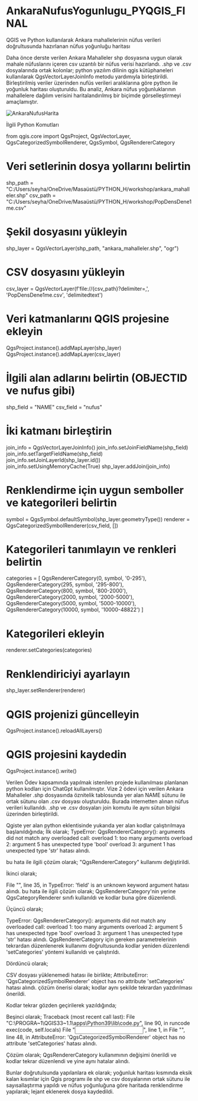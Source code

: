 # AnkaraNufusYogunlugu_PYQGIS_FINAL
QGIS ve Python kullanılarak Ankara mahallelerinin nüfus verileri doğrultusunda hazırlanan nüfus yoğunluğu haritası


Daha önce derste verilen Ankara Mahalleler shp dosyasına uygun olarak mahale nüfuslarını içeren csv uzantılı bir nüfus verisi hazırlandı. .shp ve .csv dosyalarında ortak kolonlar; python yazılım dilinin qgis kütüphaneleri kullanılarak QgsVectorLayerJoinInfo metodu yardımıyla birleştirildi. Birleştirilmiş veriler üzerinden nufüs verileri aralıklarına göre python ile yoğunluk haritası oluşturuldu. Bu analiz, Ankara nüfus yoğunluklarının mahallelere dağılım verisini haritalandırılmış bir biçimde görselleştirmeyi amaçlamıştır.


![AnkaraNufusHarita](https://github.com/seyhantan/AnkaraNufusYogunlugu_PYQGIS_FINAL/assets/148454109/acfb7049-c75f-4768-b870-fe69ff49fa26)



İlgili Python Komutları

from qgis.core import QgsProject, QgsVectorLayer, QgsCategorizedSymbolRenderer, QgsSymbol, QgsRendererCategory

# Veri setlerinin dosya yollarını belirtin
shp_path = "C:/Users/seyha/OneDrive/Masaüstü/PYTHON_H/workshop/ankara_mahalleler.shp"
csv_path = "C:/Users/seyha/OneDrive/Masaüstü/PYTHON_H/workshop/PopDensDene1me.csv"

# Şekil dosyasını yükleyin
shp_layer = QgsVectorLayer(shp_path, "ankara_mahalleler.shp", "ogr")


# CSV dosyasını yükleyin
csv_layer = QgsVectorLayer(f'file://{csv_path}?delimiter=,', 'PopDensDene1me.csv', 'delimitedtext')

# Veri katmanlarını QGIS projesine ekleyin
QgsProject.instance().addMapLayer(shp_layer)
QgsProject.instance().addMapLayer(csv_layer)

# İlgili alan adlarını belirtin (OBJECTID ve nufus gibi)
shp_field = "NAME"
csv_field = "nufus"

# İki katmanı birleştirin
join_info = QgsVectorLayerJoinInfo()
join_info.setJoinFieldName(shp_field)
join_info.setTargetFieldName(shp_field)
join_info.setJoinLayerId(shp_layer.id())
join_info.setUsingMemoryCache(True)
shp_layer.addJoin(join_info)

# Renklendirme için uygun semboller ve kategorileri belirtin
symbol = QgsSymbol.defaultSymbol(shp_layer.geometryType())
renderer = QgsCategorizedSymbolRenderer(csv_field, [])

# Kategorileri tanımlayın ve renkleri belirtin
categories = [
    QgsRendererCategory(0, symbol, '0-295'),
    QgsRendererCategory(295, symbol, '295-800'),
    QgsRendererCategory(800, symbol, '800-2000'),
    QgsRendererCategory(2000, symbol, '2000-5000'),
    QgsRendererCategory(5000, symbol, '5000-10000'),
    QgsRendererCategory(10000, symbol, '10000-48822')
]

# Kategorileri ekleyin
renderer.setCategories(categories)

# Renklendiriciyi ayarlayın
shp_layer.setRenderer(renderer)

# QGIS projenizi güncelleyin
QgsProject.instance().reloadAllLayers()

# QGIS projesini kaydedin
QgsProject.instance().write()






Verilen Ödev kapsamında yapılmak istenilen projede kullanılması planlanan python kodları için ChatGpt kullanılmıştır.
Vize 2 ödevi için verilen Ankara Mahalleler .shp dosyasında öznitelik tablosunda yer alan NAME sütunu ile ortak sütunu olan .csv dosyası oluşturuldu.
Burada internetten alınan nüfus verileri kullanıldı.
.shp ve .csv dosyaları join komutu ile aynı sütun bilgisi üzerinden birleştirildi.

Qgiste yer alan python eklentisinde yukarıda yer alan kodlar çalıştırılmaya başlanıldığında;
İlk olarak; 
TypeError: QgsRendererCategory(): arguments did not match any overloaded call:
      overload 1: too many arguments
      overload 2: argument 5 has unexpected type 'bool'
      overload 3: argument 1 has unexpected type 'str' hatası alındı. 

bu hata ile ilgili çözüm olarak; 
  "QgsRendererCategory" kullanımı değiştirildi.

İkinci olarak;

File "<string>", line 35, in <module>
    TypeError: 'field' is an unknown keyword argument hatası alındı.
bu hata ile ilgili çözüm olarak;
QgsRendererCategory'nin yerine QgsCategoryRenderer sınıfı kullanıldı ve kodlar buna göre düzenlendi.

Üçüncü olarak;

TypeError: QgsRendererCategory(): arguments did not match any overloaded call:
  overload 1: too many arguments
  overload 2: argument 5 has unexpected type 'bool'
  overload 3: argument 1 has unexpected type 'str' hatası alındı.
QgsRendererCategory için gereken parametrelerinin tekrardan düzenlenerek kullanımı doğrultusunda kodlar yeniden düzenlendi 'setCategories' yöntemi kullanıldı ve çalıştırıldı.

Dördüncü olarak;

CSV dosyası yüklenemedi hatası ile birlikte; AttributeError: 'QgsCategorizedSymbolRenderer' object has no attribute 'setCategories' hatası alındı. 
çözüm önerisi olarak; kodlar aynı şekilde tekrardan yazdırılması önerildi.

Kodlar tekrar gözden geçirilerek yazıldığında;

Beşinci olarak;
Traceback (most recent call last):
  File "C:\PROGRA~1\QGIS33~1.1\apps\Python39\lib\code.py", line 90, in runcode
    exec(code, self.locals)
  File "<input>", line 1, in <module>
  File "<string>", line 48, in <module>
    AttributeError: 'QgsCategorizedSymbolRenderer' object has no attribute 'setCategories' hatası alındı.

Çözüm olarak; QgsRendererCategory kullanımının değişimi önerildi ve kodlar tekrar düzenlendi ve yine aynı hatalar alındı.

Bunlar doğrutulsunda yapılanlara ek olarak; yoğunluk haritası kısmında eksik kalan kısımlar için Qgis programı ile shp ve csv dosyalarının ortak sütunu ile sayısallaştırma yapıldı ve nüfus yoğunluğuna göre haritada renklendirme yapılarak; lejant eklenerek dosya kaydedildi.









